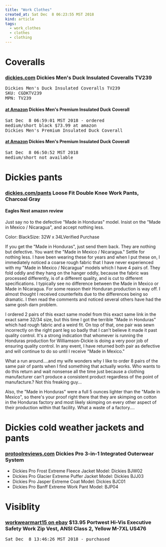 ```yaml
---
title: "Work Clothes"
created_at: Sat Dec  8 06:23:55 MST 2018
kind: article
tags:
  - work_clothes
  - clothes
  - clothing
---
```


<h1>Coveralls</h1>

<h3>
  <a href="https://www.dickies.com/outerwear/duck-insulated-coveralls/TV239.html" target="_blank">dickies.com</a>
  Dickies Men's Duck Insulated Coveralls TV239
</h3>

<pre>
Dickies Men's Duck Insulated Coveralls TV239
SKU: CGDKTV239
MPN: TV239
</pre>

<h4>
  <a href="https://www.amazon.com/Dickies-Sanded-Insulated-Coverall-Regular/dp/B00B6EDQMS" target="_blank">at Amazon</a>
  Dickies Men's Premium Insulated Duck Coverall 
</h4>

<pre>
Sat Dec  8 06:59:01 MST 2018 - ordered
medium/short black $73.99 at amazon
Dickies Men's Premium Insulated Duck Coverall 
</pre>

<h4>
  <a href="https://www.amazon.com/Dickies-Insulated-Coverall-Black-Small/dp/B000VWE5RG" target="_blank">at Amazon</a>
  Dickies Men's Premium Insulated Duck Coverall 
</h4>

<pre>
Sat Dec  8 06:50:52 MST 2018
medium/short not available
</pre>

<h1>Dickies pants</h1>

<h3>
  <a href="https://www.dickies.com/pants/loose-fit-double-knee-work-pants/85283.html?dwvar_85283_color=CH#q=Dickies%2BMen%27s%2BLoose%2BFit%2BDouble%2BKnee%2Bpant&start=1" target="_blank">dickies.com/pants</a>
  Loose Fit Double Knee Work Pants, Charcoal Gray 
</h3>

<h4>Eagles Nest amazon review</h4>

Just say no to the defective "Made in Honduras" model. Insist on the "Made in Mexico / Nicaragua", and accept nothing less.

Color: BlackSize: 32W x 34LVerified Purchase

If you get the "Made in Honduras", just send them back. They are nothing
but defective. You want the "Made in Mexico / Nicaragua." Settle for
nothing less. I have been wearing these for years and when I put these
on, I immediately noticed a coarse rough fabric that I have never
experienced with my "Made in Mexico / Nicaragua" models which I have
4 pairs of. They fold oddly and they hang on the hanger oddly, because
the fabric was processed differently, is of a different quality, and is
cut to different specifications. I typically see no difference between
the Made in Mexico or Made in Nicaragua. For some reason their Honduran
production is way off. I almost thought I received counterfeits due to
the differences being so dramatic. I then read the comments and noticed
several others have had the same gosh darn problem.

I ordered 2 pairs of this exact same model from this exact same link
in the exact same 32/34 size, but this time I got the terrible "Made
in Honduras" which had rough fabric and a weird fit. On top of that,
one pair was sewn incorrectly on the right pant leg so badly that I
can't believe it made it past quality control. It's a strong indication
that whomever is running the Honduras production for Williamson-Dickie
is doing a very poor job of ensuring quality control. In any event,
I have returned both pair as defective and will continue to do so until
I receive "Made in Mexico."

What a run around....and my wife wonders why I like to order 8 pairs of
the same pair of pants when I find something that actually works. Who
wants to do this return and wait nonsense all the time just because a
clothing manufacturer can't produce a consistent product regardless of
the point of manufacture.? Not this freaking guy...

Also, the "Made in Honduras" were a full 5 ounces lighter than the "Made
in Mexico", so there's your proof right there that they are skimping
on cotton in the Honduras factory and most likely skimping on every
other aspect of their production within that facility. What a waste of
a factory....

<h1>Dickies cold weather jackets and pants</h1>

<h3>
  <a href="https://www.protoolreviews.com/tools/safety-workwear/dickies-pro-3-in-1-integrated-outerwear-system/27083/" target="_blank">protoolreviews.com</a>
  Dickies Pro 3-in-1 Integrated Outerwear System
</h3>

<ul>
  <li>Dickies Pro Frost Extreme Fleece Jacket Model: Dickies BJW02</li>
  <li>Dickies Pro Glacier Extreme Puffer Jacket Model: Dickies BJJ03</li>
  <li>Dickies Pro Jasper Extreme Coat Model: Dickies BJC01</li>
  <li>Dickies Pro Banff Extreme Work Pant Model: BJP04</li>
</ul>

<h1>Visiblity</h1>

<h3>
  <a href="https://www.ebay.com/itm/Portwest-Hi-Vis-Executive-Safety-Work-Zip-Vest-ANSI-Class-2-Yellow-M-7XL-US476/263241691877" target="_blank">workwearmart15 on ebay</a>
  $13.95 Portwest Hi-Vis Executive Safety Work Zip Vest, ANSI Class 2, Yellow M-7XL US476
</h3>

<pre>
Sat Dec  8 13:46:26 MST 2018 - purchased
</pre>

<!--
html boilerplate fragments
<a href="" target="_blank"></a>
<a name=""></a>
<img src="" width="400px">
<ul>
  <li></li>
  <li><a href="" target="_blank"></a></li>
</ul>
<pre>
</pre>
<p style="margin-bottom: 2em;"></p>
<hr style="border: 0; height: 3px; background: #333; background-image: linear-gradient(to right, #ccc, #333, #ccc);">
<pre><code>
</code></pre>
<math xmlns='http://www.w3.org/1998/Math/MathML' display='block'>
</math>
:-->

